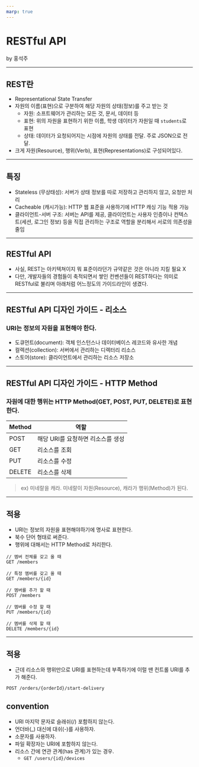 ```yaml
---
marp: true
---
```


# RESTful API

by 홍석주

---

## REST란

- Representational State Transfer
- 자원의 이름(표현)으로 구분하여 해당 자원의 상태(정보)를 주고 받는 것
  - 자원: 소프트웨어가 관리하는 모든 것, 문서, 데이터 등
  - 표현: 위의 자원을 표현하기 위한 이름, 학생 데이터가 자원일 때 `students`로 표현
  - 상태: 데이터가 요청되어지는 시점에 자원의 상태를 전달. 주로 JSON으로 전달.
- 크게 자원(Resource), 행위(Verb), 표현(Representations)로 구성되어있다.

---

## 특징

- Stateless (무상태성): 서버가 상태 정보를 따로 저장하고 관리하지 않고, 요청만 처리
- Cacheable (캐시가능): HTTP 웹 표준을 사용하기에 HTTP 캐싱 기능 적용 가능
- 클라이언트-서버 구조: 서버는 API를 제공, 클라이언트는 사용자 인증이나 컨텍스트(세션, 로그인 정보) 등을 직접 관리하는 구조로 역할을 분리해서 서로의 의존성을 줄임

---

## RESTful API

- 사실, REST는 아키텍쳐이지 뭐 표준이라던가 규약같은 것은 아니라 지킬 필요 X
- 다만, 개발자들의 경험들이 축적되면서 쌓인 컨벤션들이 REST하다는 의미로 RESTful로 불리며 아래처럼 어느정도의 가이드라인이 생겼다.

---

## RESTful API 디자인 가이드 - 리소스

### **URI는 정보의 자원을 표현해야 한다.**

- 도큐먼트(document): 객체 인스턴스나 데이터베이스 레코드와 유사한 개념
- 컬렉션(collection): 서버에서 관리하는 디렉터리 리소스
- 스토어(store): 클라이언트에서 관리하는 리소스 저장소

---

## RESTful API 디자인 가이드 - HTTP Method

### **자원에 대한 행위는 HTTP Method(GET, POST, PUT, DELETE)로 표현한다.**

|Method|역할|
|------|---|
|POST|해당 URI를 요청하면 리소스를 생성|
|GET|리소스를 조회|
|PUT|리소스를 수정|
|DELETE|리소스를 삭제|

> ex) 미네랄을 캐라. 미네랄이 자원(Resource), 캐라가 행위(Method)가 된다.

---

## 적용

- URI는 정보의 자원을 표현해야하기에 명사로 표현한다.
- 북수 단어 형태로 써준다.
- 행위에 대해서는 HTTP Method로 처리한다.

```text
// 멤버 전체를 갖고 올 때
GET /members

// 특정 멤버를 갖고 올 때
GET /members/{id}

// 멤버를 추가 할 때
POST /members

// 멤버를 수정 할 때
PUT /members/{id}

// 멤버를 삭제 할 때
DELETE /members/{id}
```

---

## 적용

- 근데 리소스와 행위만으로 URI를 표현하는데 부족하기에 이럴 땐 컨트롤 URI를 추가 해준다.

```text
POST /orders/{orderId}/start-delivery
```

## convention

- URI 마지막 문자로 슬래쉬(/) 포함하지 않는다.
- 언더바(_) 대신에 대쉬(-)를 사용하자.
- 소문자를 사용하자.
- 파일 확장자는 URI에 포함하지 않는다.
- 리소스 간에 연관 관계(has 관계)가 있는 경우.
  - `GET /users/{id}/devices`